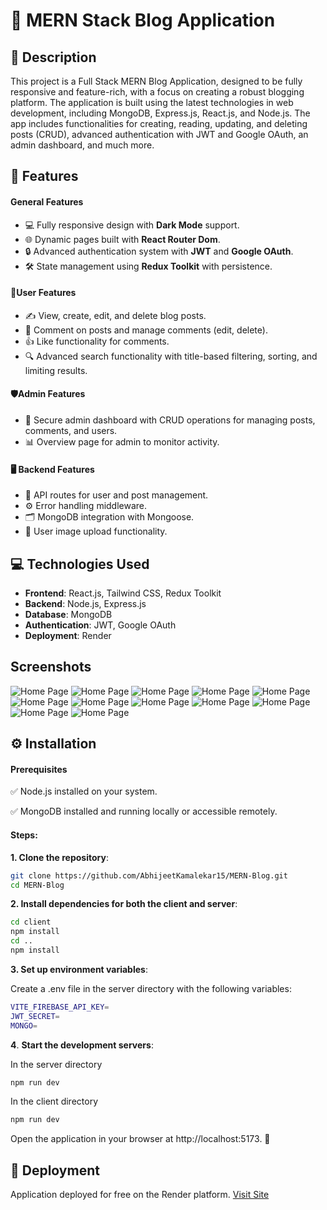 
# 🌟 MERN Stack Blog Application
## 📝 Description 
This project is a Full Stack MERN Blog Application, designed to be fully responsive and feature-rich, with a focus on creating a robust blogging platform. The application is built using the latest technologies in web development, including MongoDB, Express.js, React.js, and Node.js. The app includes functionalities for creating, reading, updating, and deleting posts (CRUD), advanced authentication with JWT and Google OAuth, an admin dashboard, and much more.


## 🎯 Features
#### General Features
- 💻 Fully responsive design with **Dark Mode** support.
- 🌐 Dynamic pages built with **React Router Dom**.
- 🔒 Advanced authentication system with **JWT** and **Google OAuth**.
- 🛠️ State management using **Redux Toolkit** with persistence.

#### 👤User Features
- ✍️ View, create, edit, and delete blog posts.
- 💬 Comment on posts and manage comments (edit, delete).
- 👍 Like functionality for comments.
- 🔍 Advanced search functionality with title-based filtering, sorting, and limiting results.

#### 🛡️Admin Features
- 🔐 Secure admin dashboard with CRUD operations for managing posts, comments, and users.
- 📊 Overview page for admin to monitor activity.

#### 🖥️ Backend Features
- 🔄 API routes for user and post management.
- ⚙️ Error handling middleware.
- 🗂️ MongoDB integration with Mongoose.
- 📸 User image upload functionality.

## 💻 Technologies Used

- **Frontend**: React.js, Tailwind CSS, Redux Toolkit
- **Backend**: Node.js, Express.js
- **Database**: MongoDB
- **Authentication**: JWT, Google OAuth
- **Deployment**: Render


## Screenshots


![Home Page](./Screenshots/HomePage.png)
![Home Page](./Screenshots/SignUp.png)
![Home Page](./Screenshots/AllBlogs.png)
![Home Page](./Screenshots/AboutPage.png)
![Home Page](./Screenshots/ContactUs.png)
![Home Page](./Screenshots/PostPage.png)
![Home Page](./Screenshots/CommentSection.png)
![Home Page](./Screenshots/Footer.png)
![Home Page](./Screenshots/ProfilePage.png)
![Home Page](./Screenshots/Dashboard.png)
![Home Page](./Screenshots/Darkmode1.png)
![Home Page](./Screenshots/Darkmode2.png)





















## ⚙️ Installation
#### Prerequisites

✅ Node.js installed on your system.

✅ MongoDB installed and running locally or accessible remotely.

#### Steps:

**1. Clone the repository**:

```bash
git clone https://github.com/AbhijeetKamalekar15/MERN-Blog.git
cd MERN-Blog
```

**2. Install dependencies for both the client and server**:
```bash
cd client
npm install
cd ..
npm install
```

**3. Set up environment variables**:

Create a .env file in the server directory with the following variables:
```bash
VITE_FIREBASE_API_KEY=
JWT_SECRET=
MONGO=
```

**4**. **Start the development servers**:

In the server directory
```bash
npm run dev
```

In the client directory
```bash
npm run dev
```

Open the application in your browser at http://localhost:5173. 🌟
    
## 🚀 Deployment
Application deployed for free on the Render platform.
[Visit Site](https://byteblog-sqb3.onrender.com/)

